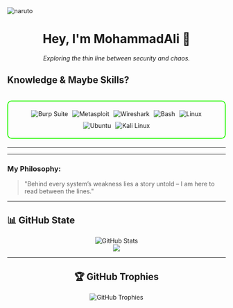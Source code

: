 
<img src="https://user-images.githubusercontent.com/74038190/225813708-98b745f2-7d22-48cf-9150-083f1b00d6c9.gif&vertical=center" alt="naruto" />

<h1 align="center">Hey, I'm MohammadAli 👾</h1>

<p align="center">
  <i>Exploring the thin line between security and chaos.</i>
</p>

<h2 id="knowledge_skills" align=''> Knowledge & Maybe Skills? </h2>

<br>

<div style="border: 2px solid #22F700; border-radius: 10px; padding: 20px; margin-bottom: 20px;">
  <div align="left" style="display: flex; flex-wrap: wrap; justify-content: center; gap: 10px;">
      <img src="https://img.shields.io/badge/Burp_Suite-FF6633?style=for-the-badge&logo=burp-suite&color=000000" alt="Burp Suite" />
      <img src="https://img.shields.io/badge/Metasploit-008C8C?style=for-the-badge&logo=metasploit&color=000000" alt="Metasploit" />
      <img src="https://img.shields.io/badge/Wireshark-009639?style=for-the-badge&logo=wireshark&color=000000" alt="Wireshark" />
      <img src="https://img.shields.io/badge/Bash-4EAA25?style=for-the-badge&logo=gnu-bash&color=000000" alt="Bash" />
      <img src="https://img.shields.io/badge/Linux-FCC624?style=for-the-badge&logo=linux&color=000000" alt="Linux" />
      <img src="https://img.shields.io/badge/Ubuntu-E95420?style=for-the-badge&logo=ubuntu&color=000000" alt="Ubuntu" />
      <img src="https://img.shields.io/badge/Kali_Linux-557C94?style=for-the-badge&logo=kali-linux&color=000000" alt="Kali Linux" />
  </div>
</div>

---

---

### My Philosophy:

> "Behind every system’s weakness lies a story untold – I am here to read between the lines."

---

## 📊 GitHub State

<div align="center">
  <img src="https://github-readme-stats.vercel.app/api?username=MohammadAliMehri&show_icons=true&theme=transparent" 
alt="GitHub Stats" />
</div>

<div align="center">
   <img src="https://github-readme-stats.vercel.app/api/top-langs/?username=MohammadAliMehri&theme=transparent"
     </div>

---

## 🏆 GitHub Trophies
![GitHub Trophies](https://github-profile-trophy.vercel.app/?username=MohammadAliMehri&theme=transparent&no-frame=false&no-bg=true&margin-w=4)
